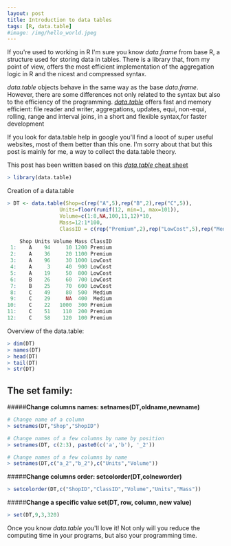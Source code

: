 ```yaml
---
layout: post
title: Introduction to data tables 
tags: [R, data.table]
#image: /img/hello_world.jpeg
---
```


If you're used to working in R I'm sure you know *data.frame* from base R, a structure used for storing data in tables. There is a library that, from my point of view, offers the most efficient implementation of the aggregation logic in R and the nicest and compressed syntax.

*data.table* objects behave in the same way as the base *data.frame*. However, there are some differences not only related to the syntax but also to the efficiency of the programming. [*data.table*](https://cran.r-project.org/web/packages/data.table/data.table.pdf) offers fast and memory efficient: file reader and writer, aggregations, updates, equi, non-equi, rolling, range and interval joins, in a short and flexible syntax,for faster development

If you look for data.table help in google you'll find a looot of super useful websites, most of them better than this one. I'm sorry about that but this post is mainly for me, a way to collect the data.table theory. 

This post has been written based on this [*data.table* cheat sheet](https://s3.amazonaws.com/assets.datacamp.com/blog_assets/datatable_Cheat_Sheet_R.pdf)



```R
> library(data.table)

```
Creation of a data.table
```R
> DT <- data.table(Shop=c(rep("A",5),rep("B",2),rep("C",5)),
                 Units=floor(runif(12, min=1, max=101)), 
                 Volume=c(1:8,NA,100,11,12)*10,
                 Mass=12:1*100, 
                 ClassID = c(rep("Premium",2),rep("LowCost",5),rep("Medium",2),rep("Premium",3)))
```

```R
    Shop Units Volume Mass ClassID
 1:    A    94     10 1200 Premium
 2:    A    36     20 1100 Premium
 3:    A    96     30 1000 LowCost
 4:    A     3     40  900 LowCost
 5:    A    19     50  800 LowCost
 6:    B    26     60  700 LowCost
 7:    B    25     70  600 LowCost
 8:    C    49     80  500  Medium
 9:    C    29     NA  400  Medium
10:    C    22   1000  300 Premium
11:    C    51    110  200 Premium
12:    C    58    120  100 Premium
```

Overview of the data.table:
```R
> dim(DT)
> names(DT)
> head(DT)
> tail(DT)
> str(DT)
```
## The set family: 
#####**Change columns names: setnames(DT,oldname,newname)**
```R
# Change name of a column
> setnames(DT,"Shop","ShopID")

# Change names of a few columns by name by position
> setnames(DT, c(2:3), paste0(c('a','b'), '_2'))

# Change names of a few columns by name
> setnames(DT,c("a_2","b_2"),c("Units","Volume"))
```
#####**Change columns order: setcolorder(DT,colneworder)**
```R
> setcolorder(DT,c("ShopID","ClassID","Volume","Units","Mass"))
```
#####**Change a specific value set(DT, row, column, new value)**
```R
> set(DT,9,3,320)
```
Once you know *data.table* you'll love it! Not only will you reduce the computing time in your programs, but also your programming time.



